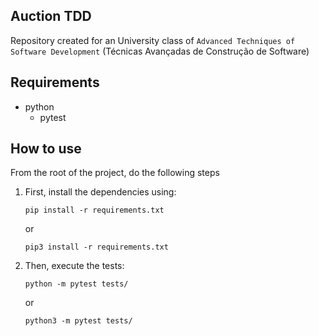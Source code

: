 ## Auction TDD
Repository created for an University class of `Advanced Techniques of Software Development` (Técnicas
Avançadas de Construção de Software)

## Requirements
- python
    - pytest

## How to use
From the root of the project, do the following steps

1. First, install the dependencies using:
    ```
    pip install -r requirements.txt
    ```
    or
    ```
    pip3 install -r requirements.txt
    ```
    
1. Then, execute the tests:
    ```
    python -m pytest tests/
    ```
    or
    ```
    python3 -m pytest tests/
    ```